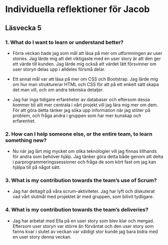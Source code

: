 # Individuella reflektioner för Jacob
## Läsvecka 5

### 1. What do I want to learn or understand better?

- Förra veckan hade jag som mål att läsa på mer om utformningen av user stories. Jag lärde mig att det viktigaste med en user story är att den ger ett värde till kunden. Jag lärde mig också att värdet lätt försvinner om user storyn delas upp i alldeles försmå delar. 

- Ett annat mål var att läsa på mer om CSS och Bootstrap. Jag lärde mig om hur man strukturerar HTML och CSS för att på ett enkelt sätt skapa det man vill, och om andra tekniska detaljer.

- Jag har inga tidigare erfareheter av databaser och eftersom dessa kommer bli allt mer centrala i vårt projekt vill jag lära mig mer om dem. För att göra detta tänker jag söka upp information när jag stöter på problem, och fråga andra i gruppen som har mer kunskap och erfarenhet.



### 2. How can I help someone else, or the entire team, to learn something new?

- Nu när jag lärt mig mycket om olika teknologier vill jag finnas tillhands för andra som behöver hjälp. Jag tänker göra detta både genom att delta i parprogrammeringssessioner och fråga de som kört fast om jag kan hjälpa till på något sätt.



### 3. What is my contribution towards the team’s use of Scrum?

- Jag har deltagit på våra scrum-aktiviteter. Jag har lyft och diskuterat vad vårt slutmål med projektet är med gruppen, som bilivit tydligare.



### 4. What is my contribution towards the team’s deliveries?



- Jag har arbetat med Ella på en user story som blev klar och mergad. Eftersom user storyn var större än förväntat och den user story som fanns kvar i slutet av veckan var väldigt stor kunde jag bara bidra med en user story denna veckan.
